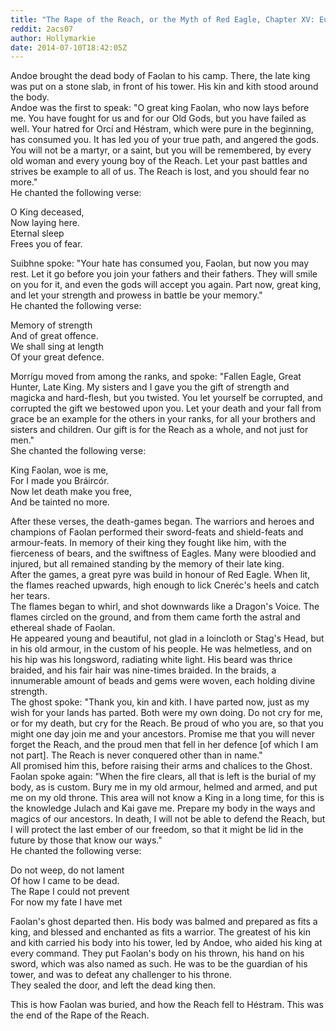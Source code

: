 ```yaml
---
title: "The Rape of the Reach, or the Myth of Red Eagle, Chapter XV: Eulogies"
reddit: 2acs07
author: Hollymarkie
date: 2014-07-10T18:42:05Z
---
```


Andoe brought the dead body of Faolan to his camp. There, the late king was put on a stone slab, in front of his tower. His kin and kith stood around the body.  
Andoe was the first to speak: "O great king Faolan, who now lays before me. You have fought for us and for our Old Gods, but you have failed as well. Your hatred for Orcí and Héstram, which were pure in the beginning, has consumed you. It has led you of your true path, and angered the gods. You will not be a martyr, or a saint, but you will be remembered, by every old woman and every young boy of the Reach. Let your past battles and strives be example to all of us. The Reach is lost, and you should fear no more."  
He chanted the following verse:  

O King deceased,  
Now laying here.  
Eternal sleep  
Frees you of fear.

Suibhne spoke: "Your hate has consumed you, Faolan, but now you may rest. Let it go before you join your fathers and their fathers. They will smile on you for it, and even the gods will accept you again. Part now, great king, and let your strength and prowess in battle be your memory."  
He chanted the following verse:

Memory of strength  
And of great offence.  
We shall sing at length  
Of your great defence.  

Morrígu moved from among the ranks, and spoke: "Fallen Eagle, Great Hunter, Late King. My sisters and I gave you the gift of strength and magicka and hard-flesh, but you twisted. You let yourself be corrupted, and corrupted the gift we bestowed upon you. Let your death and your fall from grace be an example for the others in your ranks, for all your brothers and sisters and children. Our gift is for the Reach as a whole, and not just for men."  
She chanted the following verse:

King Faolan, woe is me,  
For I made you Bráircór.  
Now let death make you free,  
And be tainted no more.

After these verses, the death-games began. The warriors and heroes and champions of Faolan performed their sword-feats and shield-feats and armour-feats. In memory of their king they fought like him, with the fierceness of bears, and the swiftness of Eagles. Many were bloodied and injured, but all remained standing by the memory of their late king.  
After the games, a great pyre was build in honour of Red Eagle. When lit, the flames reached upwards, high enough to lick Cneréc's heels and catch her tears.  
The flames began to whirl, and shot downwards like a Dragon's Voice. The flames circled on the ground, and from them came forth the astral and ethereal shade of Faolan.  
He appeared young and beautiful, not glad in a loincloth or Stag's Head, but in his old armour, in the custom of his people. He was helmetless, and on his hip was his longsword, radiating white light. His beard was thrice braided, and his fair hair was nine-times braided. In the braids, a innumerable amount of beads and gems were woven, each holding divine strength.  
The ghost spoke: "Thank you, kin and kith. I have parted now, just as my wish for your lands has parted. Both were my own doing. Do not cry for me, or for my death, but cry for the Reach. Be proud of who you are, so that you might one day join me and your ancestors. Promise me that you will never forget the Reach, and the proud men that fell in her defence [of which I am not part]. The Reach is never conquered other than in name."  
All promised him this, before raising their arms and chalices to the Ghost.  
Faolan spoke again: "When the fire clears, all that is left is the burial of my body, as is custom. Bury me in my old armour, helmed and armed, and put me on my old throne. This area will not know a King in a long time, for this is the knowledge Julach and Kai gave me. Prepare my body in the ways and magics of our ancestors. In death, I will not be able to defend the Reach, but I will protect the last ember of our freedom, so that it might be lid in the future by those that know our ways."  
He chanted the following verse:  

Do not weep, do not lament  
Of how I came to be dead.  
The Rape I could not prevent  
For now my fate I have met

Faolan's ghost departed then. His body was balmed and prepared as fits a king, and blessed and enchanted as fits a warrior. The greatest of his kin and kith carried his body into his tower, led by Andoe, who aided his king at every command. They put Faolan's body on his thrown, his hand on his sword, which was also named as such. He was to be the guardian of his tower, and was to defeat any challenger to his throne.  
They sealed the door, and left the dead king then.

This is how Faolan was buried, and how the Reach fell to Héstram. This was the end of the Rape of the Reach.

